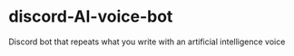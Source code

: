 # discord-AI-voice-bot
Discord bot that repeats what you write with an artificial intelligence voice
